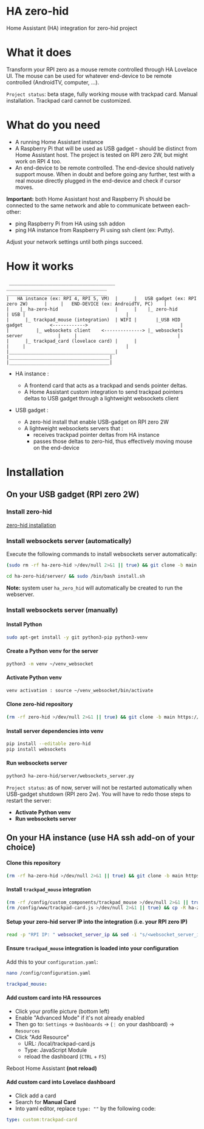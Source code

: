 # HA zero-hid
Home Assistant (HA) integration for zero-hid project

# What it does
Transform your RPI zero as a mouse remote controlled through HA Lovelace UI. 
The mouse can be used for whatever end-device to be remote controlled (AndroidTV, computer, ...).

`Project status`: beta stage, fully working mouse with trackpad card. Manual installation. Trackpad card cannot be customized.

# What do you need
- A running Home Assistant instance
- A Raspberry Pi that will be used as USB gadget - should be distinct from Home Assistant host. The project is tested on RPI zero 2W, but might work on RPI 4 too.
- An end-device to be remote controlled. The end-device should natively support mouse. 
When in doubt and before going any further, test with a real mouse directly plugged in the end-device and check if cursor moves.

**Important:** both Home Assistant host and Raspberry Pi should be connected to the same network and able to communicate between each-other:
- ping Raspberry Pi from HA using ssh addon
- ping HA instance from Raspberry Pi using ssh client (ex: Putty). 

Adjust your network settings until both pings succeed.

# How it works
```
 _______________________________________        _____________________________________       _____________________________________ 
|   HA instance (ex: RPI 4, RPI 5, VM)  |      |   USB gadget (ex: RPI zero 2W)      |     |   END-DEVICE (ex: AndroidTV, PC)    |
|    |_ ha-zero-hid                     |      |    |_ zero-hid                      | USB |                                     |
|      |_ trackpad_mouse (integration)  | WIFI |       |_USB HID gadget          <------------>                                  |
|          |_ websockets client    <--------------> |_ websockets server             |     |                                     |
|      |_ trackpad_card (lovelace card) |      |                                     |     |                                     |
|_______________________________________|      |_____________________________________|     |_____________________________________|
```

- HA instance :
  - A frontend card that acts as a trackpad and sends pointer deltas.
  - A Home Assistant custom integration to send trackpad pointers deltas to USB gadget through a lightweight websockets client

- USB gadget :
  - A zero-hid install that enable USB-gadget on RPI zero 2W
  - A lightweight websockets servers that :
    - receives trackpad pointer deltas from HA instance
    - passes those deltas to zero-hid, thus effectively moving mouse on the end-device

# Installation

## On your USB gadget (RPI zero 2W)

### Install zero-hid
[zero-hid installation](https://github.com/cgu-tech/zero-hid)

### Install websockets server (automatically)

Execute the following commands to install websockets server automatically:
```bash
(sudo rm -rf ha-zero-hid >/dev/null 2>&1 || true) && git clone -b main https://github.com/cgu-tech/ha-zero-hid.git
```
```bash
cd ha-zero-hid/server/ && sudo /bin/bash install.sh
```

**Note:** system user `ha_zero_hid` will automatically be created to run the webserver.

### Install websockets server (manually)

#### Install Python
```bash
sudo apt-get install -y git python3-pip python3-venv
```

#### Create a Python venv for the server
```bash
python3 -m venv ~/venv_websocket
```

#### Activate Python venv
```bash
venv activation : source ~/venv_websocket/bin/activate
```

#### Clone zero-hid repository
```bash
(rm -rf zero-hid >/dev/null 2>&1 || true) && git clone -b main https://github.com/cgu-tech/zero-hid.git
```

#### Install server dependencies into venv
```bash
pip install --editable zero-hid
pip install websockets
```

#### Run websockets server
```bash
python3 ha-zero-hid/server/websockets_server.py
```

`Project status`: as of now, server will not be restarted automatically when USB-gadget shutdown (RPI zero 2w). 
You will have to redo those steps to restart the server:
- **Activate Python venv**
- **Run websockets server**

## On your HA instance (use HA ssh add-on of your choice)

#### Clone this repository
```bash
(rm -rf ha-zero-hid >/dev/null 2>&1 || true) && git clone -b main https://github.com/cgu-tech/ha-zero-hid.git
```

#### Install `trackpad_mouse` integration
```bash
(rm -rf /config/custom_components/trackpad_mouse >/dev/null 2>&1 || true) && cp -R ha-zero-hid/custom_components /config
(rm /config/www/trackpad-card.js >/dev/null 2>&1 || true) && cp -R ha-zero-hid/www /config
```

#### Setup your zero-hid server IP into the integration (i.e. your RPI zero IP)
```bash
read -p "RPI IP: " websocket_server_ip && sed -i "s/<websocket_server_ip>/${websocket_server_ip}/g" /config/custom_components/trackpad_mouse/__init__.py
```

#### Ensure `trackpad_mouse` integration is loaded into your configuration
Add this to your `configuration.yaml`:
```bash
nano /config/configuration.yaml
```
```yaml
trackpad_mouse:
```

#### Add custom card into HA ressources
- Click your profile picture (bottom left)
- Enable "Advanced Mode" if it's not already enabled
- Then go to: `Settings` → `Dashboards` → (`⋮` on your dashboard) → `Resources`
- Click "Add Resource"
  - URL: /local/trackpad-card.js
  - Type: JavaScript Module
  - reload the dashboard (`CTRL` + `F5`)

Reboot Home Assistant **(not reload)**

#### Add custom card into Lovelace dashboard
- Click add a card
- Search for **Manual Card**
- Into yaml editor, replace `type: ""` by the following code:
```yaml
type: custom:trackpad-card
```

